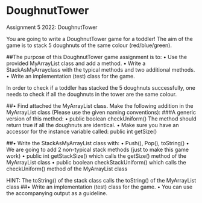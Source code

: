 # DoughnutTower

Assignment 5 2022: DoughnutTower

You are going to write a DoughnutTower game for a toddler!
The aim of the game is to stack 5 doughnuts of the same colour (red/blue/green).

##The purpose of this DoughnutTower game assignment is to:
• Use the provided MyArrayList class and add a method.
• Write a StackAsMyArrayclass with the typical methods and two additional methods.
• Write an implementation (test) class for the game.

In order to check if a toddler has stacked the 5 doughnuts successfully, one needs to check if all the doughnuts in the tower are the same colour.

##• Find attached the MyArrayList class. Make the following addition in the MyArrayList class (Please use the given naming conventions):
###A generic version of this method:
• public boolean checkUniform()
The method should return true if all the doughnuts are identical.
• Make sure you have an accessor for the instance variable called:
public int getSize()

##• Write the StackAsMyArrayList class with:
• Push(), Pop(), toString()
• We are going to add 2 non-typical stack methods (just to make this game work)
• public int getStackSize() which calls the getSize() method of the MyArrayList class
• public boolean checkStackUniform() which calls the checkUniform() method of the MyArrayList class

HINT: The toString() of the stack class calls the toString() of the MyArrayList class
##• Write an implementation (test) class for the game.
• You can use the accompanying output as a guideline.
